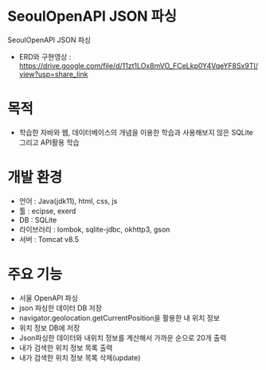 # SeoulOpenAPI JSON 파싱
SeoulOpenAPI JSON 파싱
 - ERD와 구현영상 : https://drive.google.com/file/d/11zt1LOx8mVO_FCeLkp0Y4VqeYF8Sx9TI/view?usp=share_link
# 목적  
- 학습한 자바와 웹, 데이터베이스의 개념을 이용한 학습과 사용해보지 않은 SQLite 그리고 API활용 학습
 
# 개발 환경  
- 언어 : Java(jdk11), html, css, js
- 툴 : ecipse, exerd
- DB : SQLite
- 라이브러리 : lombok, sqlite-jdbc, okhttp3, gson
- 서버 : Tomcat v8.5
# 주요 기능 
 - 서울 OpenAPI 파싱 
 - json 파싱한 데이터 DB 저장
 - navigator.geolocation.getCurrentPosition을 활용한 내 위치 정보 
 - 위치 정보 DB에 저장
 - Json파싱한 데이터와 내위치 정보를 계산해서 가까운 순으로 20개 출력
 - 내가 검색한 위치 정보 목록 출력
 - 내가 검색한 위치 정보 목록 삭제(update)
